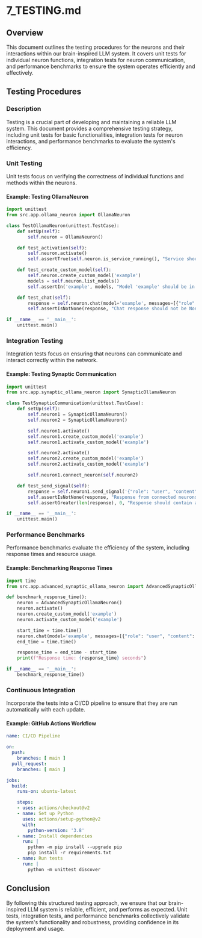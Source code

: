# 7_TESTING.md

## Overview

This document outlines the testing procedures for the neurons and their interactions within our brain-inspired LLM system. It covers unit tests for individual neuron functions, integration tests for neuron communication, and performance benchmarks to ensure the system operates efficiently and effectively.

## Testing Procedures

### Description

Testing is a crucial part of developing and maintaining a reliable LLM system. This document provides a comprehensive testing strategy, including unit tests for basic functionalities, integration tests for neuron interactions, and performance benchmarks to evaluate the system's efficiency.

### Unit Testing

Unit tests focus on verifying the correctness of individual functions and methods within the neurons.

#### Example: Testing OllamaNeuron

```python
import unittest
from src.app.ollama_neuron import OllamaNeuron

class TestOllamaNeuron(unittest.TestCase):
    def setUp(self):
        self.neuron = OllamaNeuron()

    def test_activation(self):
        self.neuron.activate()
        self.assertTrue(self.neuron.is_service_running(), "Service should be running after activation")

    def test_create_custom_model(self):
        self.neuron.create_custom_model('example')
        models = self.neuron.list_models()
        self.assertIn('example', models, "Model 'example' should be in the list of models")

    def test_chat(self):
        response = self.neuron.chat(model='example', messages=[{"role": "user", "content": "Hello"}])
        self.assertIsNotNone(response, "Chat response should not be None")

if __name__ == '__main__':
    unittest.main()
```

### Integration Testing

Integration tests focus on ensuring that neurons can communicate and interact correctly within the network.

#### Example: Testing Synaptic Communication

```python
import unittest
from src.app.synaptic_ollama_neuron import SynapticOllamaNeuron

class TestSynapticCommunication(unittest.TestCase):
    def setUp(self):
        self.neuron1 = SynapticOllamaNeuron()
        self.neuron2 = SynapticOllamaNeuron()

        self.neuron1.activate()
        self.neuron1.create_custom_model('example')
        self.neuron1.activate_custom_model('example')

        self.neuron2.activate()
        self.neuron2.create_custom_model('example')
        self.neuron2.activate_custom_model('example')

        self.neuron1.connect_neuron(self.neuron2)

    def test_send_signal(self):
        response = self.neuron1.send_signal('{"role": "user", "content": "Hello, how are you?"}')
        self.assertIsNotNone(response, "Response from connected neurons should not be None")
        self.assertGreater(len(response), 0, "Response should contain at least one message")

if __name__ == '__main__':
    unittest.main()
```

### Performance Benchmarks

Performance benchmarks evaluate the efficiency of the system, including response times and resource usage.

#### Example: Benchmarking Response Times

```python
import time
from src.app.advanced_synaptic_ollama_neuron import AdvancedSynapticOllamaNeuron

def benchmark_response_time():
    neuron = AdvancedSynapticOllamaNeuron()
    neuron.activate()
    neuron.create_custom_model('example')
    neuron.activate_custom_model('example')

    start_time = time.time()
    neuron.chat(model='example', messages=[{"role": "user", "content": "Benchmark test"}])
    end_time = time.time()

    response_time = end_time - start_time
    print(f"Response time: {response_time} seconds")

if __name__ == '__main__':
    benchmark_response_time()
```

### Continuous Integration

Incorporate the tests into a CI/CD pipeline to ensure that they are run automatically with each update.

#### Example: GitHub Actions Workflow

```yaml
name: CI/CD Pipeline

on:
  push:
    branches: [ main ]
  pull_request:
    branches: [ main ]

jobs:
  build:
    runs-on: ubuntu-latest

    steps:
    - uses: actions/checkout@v2
    - name: Set up Python
      uses: actions/setup-python@v2
      with:
        python-version: '3.8'
    - name: Install dependencies
      run: |
        python -m pip install --upgrade pip
        pip install -r requirements.txt
    - name: Run tests
      run: |
        python -m unittest discover
```

## Conclusion

By following this structured testing approach, we ensure that our brain-inspired LLM system is reliable, efficient, and performs as expected. Unit tests, integration tests, and performance benchmarks collectively validate the system's functionality and robustness, providing confidence in its deployment and usage.